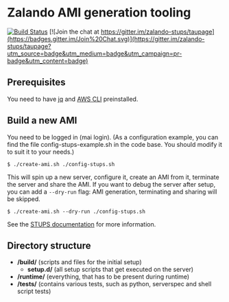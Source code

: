 # Zalando AMI generation tooling

[![Build Status](https://travis-ci.org/zalando-stups/taupage.svg)](https://travis-ci.org/zalando-stups/taupage) [![Join the chat at https://gitter.im/zalando-stups/taupage](https://badges.gitter.im/Join%20Chat.svg)](https://gitter.im/zalando-stups/taupage?utm_source=badge&utm_medium=badge&utm_campaign=pr-badge&utm_content=badge)

## Prerequisites

You need to have [jq](http://stedolan.github.io/jq/) and [AWS CLI](http://aws.amazon.com/cli/) preinstalled.

## Build a new AMI

You need to be logged in (mai login).
(As a configuration example, you can find the file config-stups-example.sh in the code base. You should modify it to suit it to your needs.)

    $ ./create-ami.sh ./config-stups.sh

This will spin up a new server, configure it, create an AMI from it, terminate the server and share the AMI. If you
want to debug the server after setup, you can add a `--dry-run` flag: AMI generation, terminating and sharing will be
skipped.

    $ ./create-ami.sh --dry-run ./config-stups.sh
    
See the [STUPS documentation](https://docs.stups.io/en/latest/installation/taupage-ami-creation.html) for more information.

## Directory structure

* **/build/** (scripts and files for the initial setup)
    * **setup.d/** (all setup scripts that get executed on the server)
* **/runtime/** (everything, that has to be present during runtime)
* **/tests/** (contains various tests, such as python, serverspec and shell script tests)
